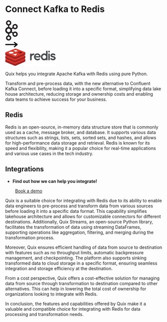 # Connect Kafka to Redis

<div class="connect-images cards blog-grid-card" markdown>
<div>
<img src="../images/kafka_logo.png" width="40px" />
</div>
<div>
<img src="../images/arrow.svg" width="40px" />
</div>
<div>
<img src="./images/redis_1.jpg" />
</div>
</div>

Quix helps you integrate Apache Kafka with Redis using pure Python.

Transform and pre-process data, with the new alternative to Confluent Kafka Connect, before loading it into a specific format, simplifying data lake house architecture, reducing storage and ownership costs and enabling data teams to achieve success for your business.

## Redis

Redis is an open-source, in-memory data structure store that is commonly used as a cache, message broker, and database. It supports various data structures such as strings, lists, sets, sorted sets, and hashes, and allows for high-performance data storage and retrieval. Redis is known for its speed and flexibility, making it a popular choice for real-time applications and various use cases in the tech industry.

## Integrations

<div class="grid cards" markdown>

- __Find out how we can help you integrate!__

    <a class="md-button md-button--primary" href="https://quix.io/book-a-demo" target="_blank" style="margin:.5rem;">Book a demo</a>

</div>


Quix is a suitable choice for integrating with Redis due to its ability to enable data engineers to pre-process and transform data from various sources before loading it into a specific data format. This capability simplifies lakehouse architecture and allows for customizable connectors for different destinations. Additionally, Quix Streams, an open-source Python library, facilitates the transformation of data using streaming DataFrames, supporting operations like aggregation, filtering, and merging during the transformation process. 

Moreover, Quix ensures efficient handling of data from source to destination with features such as no throughput limits, automatic backpressure management, and checkpointing. The platform also supports sinking transformed data to cloud storage in a specific format, ensuring seamless integration and storage efficiency at the destination. 

From a cost perspective, Quix offers a cost-effective solution for managing data from source through transformation to destination compared to other alternatives. This can help in lowering the total cost of ownership for organizations looking to integrate with Redis. 

In conclusion, the features and capabilities offered by Quix make it a valuable and compatible choice for integrating with Redis for data processing and transformation needs.

